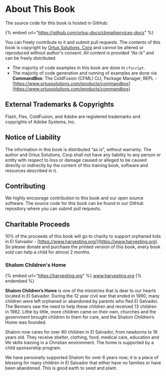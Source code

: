 # About This Book

The source code for this book is hosted in GitHub:

{% embed url="https://github.com/ortus-docs/cbmailservices-docs" %}

You can freely contribute to it and submit pull requests. The contents of this book is copyright by [Ortus Solutions, Corp](http://www.ortussolutions.com) and cannot be altered or reproduced without author's consent. All content is provided _"As-Is"_ and can be freely distributed.

* The majority of code examples in this book are done in `cfscript`.
* The majority of code generation and running of examples are done via **CommandBox**: The ColdFusion (CFML) CLI, Package Manager, REPL - [https://www.ortussolutions.com/products/commandbox](https://www.ortussolutions.com/products/commandbox)​

## External Trademarks & Copyrights <a href="external-trademarks-and-copyrights" id="external-trademarks-and-copyrights"></a>

Flash, Flex, ColdFusion, and Adobe are registered trademarks and copyrights of Adobe Systems, Inc.

## Notice of Liability <a href="notice-of-liability" id="notice-of-liability"></a>

The information in this book is distributed “as is”, without warranty. The author and Ortus Solutions, Corp shall not have any liability to any person or entity with respect to loss or damage caused or alleged to be caused directly or indirectly by the content of this training book, software and resources described in it.

## Contributing <a href="contributing" id="contributing"></a>

We highly encourage contribution to this book and our open source software. The source code for this book can be found in our GitHub repository where you can submit pull requests.

## Charitable Proceeds <a href="charitable-proceeds" id="charitable-proceeds"></a>

10% of the proceeds of this book will go to charity to support orphaned kids in El Salvador - [https://www.harvesting.org/](https://www.harvesting.org). So please donate and purchase the printed version of this book, every book sold can help a child for almost 2 months.

### Shalom Children's Home <a href="shalom-childrens-home" id="shalom-childrens-home"></a>

{% embed url="https://harvesting.org" %}
www.harvesting.org
{% endembed %}

**Shalom Children’s Home** is one of the ministries that is dear to our hearts located in El Salvador. During the 12 year civil war that ended in 1990, many children were left orphaned or abandoned by parents who fled El Salvador. The Benners saw the need to help these children and received 13 children in 1982. Little by little, more children came on their own, churches and the government brought children to them for care, and the Shalom Children’s Home was founded.

Shalom now cares for over 80 children in El Salvador, from newborns to 18 years old. They receive shelter, clothing, food, medical care, education and life skills training in a Christian environment. The home is supported by a child sponsorship program.

We have personally supported Shalom for over 6 years now; it is a place of blessing for many children in El Salvador that either have no families or have been abandoned. This is good earth to seed and plant.
